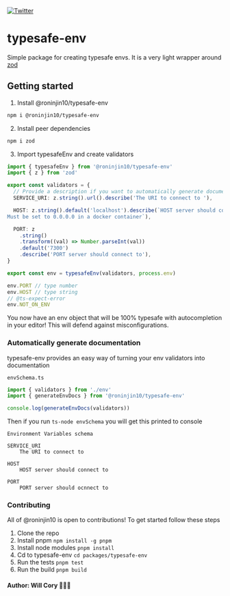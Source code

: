 <a href="https://twitter.com/fucory">
    <img alt="Twitter" src="https://img.shields.io/twitter/url.svg?label=%40fucory&style=social&url=https%3A%2F%2Ftwitter.com%2Ffucory" />
</a>

# typesafe-env

Simple package for creating typesafe envs. It is a very light wrapper around [zod](https://github.com/colinhacks/zod)

## Getting started

1. Install @roninjin10/typesafe-env

```bash
npm i @roninjin10/typesafe-env
```

2. Install peer dependencies

```bash
npm i zod
```

3. Import typesafeEnv and create validators

```typescript
import { typesafeEnv } from '@roninjin10/typesafe-env'
import { z } from 'zod'

export const validators = {
  // Provide a description if you want to automatically generate documentation
  SERVICE_URI: z.string().url().describe('The URI to connect to '),

  HOST: z.string().default('localhost').describe(`HOST server should connect to
Must be set to 0.0.0.0 in a docker container`),

  PORT: z
    .string()
    .transform((val) => Number.parseInt(val))
    .default('7300')
    .describe('PORT server should connect to'),
}

export const env = typesafeEnv(validators, process.env)

env.PORT // type number
env.HOST // type string
// @ts-expect-error
env.NOT_ON_ENV
```

You now have an env object that will be 100% typesafe with autocompletion in your editor! This will defend against misconfigurations.

### Automatically generate documentation

typesafe-env provides an easy way of turning your env validators into documentation

`envSchema.ts`

```typescript
import { validators } from './env'
import { generateEnvDocs } from '@roninjin10/typesafe-env'

console.log(generateEnvDocs(validators))
```

Then if you run `ts-node envSchema` you will get this printed to console

```
Environment Variables schema

SERVICE_URI
    The URI to connect to

HOST
    HOST server should connect to

PORT
    PORT server should ocnnect to
```

### Contributing

All of @roninjin10 is open to contributions! To get started follow these steps

1. Clone the repo
2. Install pnpm `npm install -g pnpm`
3. Install node modules `pnpm install`
4. Cd to typesafe-env `cd packages/typesafe-env`
5. Run the tests `pnpm test`
6. Run the build `pnpm build`

#### Author: Will Cory 👨🏻‍💻
